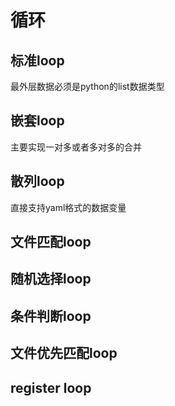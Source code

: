 # 循环

标准loop
--------
最外层数据必须是python的list数据类型


嵌套loop
--------
主要实现一对多或者多对多的合并


散列loop
---------
直接支持yaml格式的数据变量


文件匹配loop
-----------

随机选择loop
------------

条件判断loop
-------------

文件优先匹配loop
---------------

register loop
-------------
